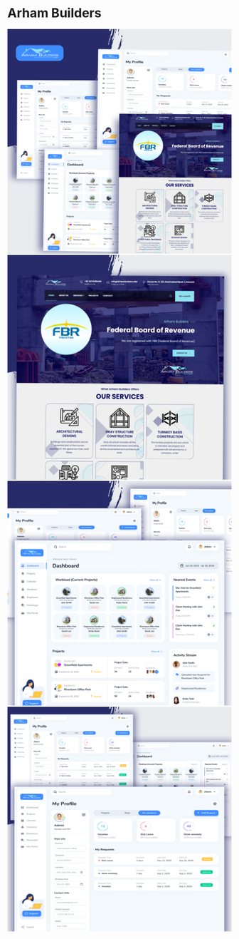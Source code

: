 # Arham Builders

<img src="./images/arham1.png" alt="arham1">
<img src="./images/arham2.png" alt="arham2">
<img src="./images/arham3.png" alt="arham3">
<img src="./images/arham4.png" alt="arham4">
